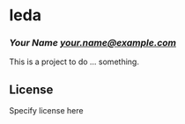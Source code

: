 # leda
### _Your Name <your.name@example.com>_

This is a project to do ... something.

## License

Specify license here

